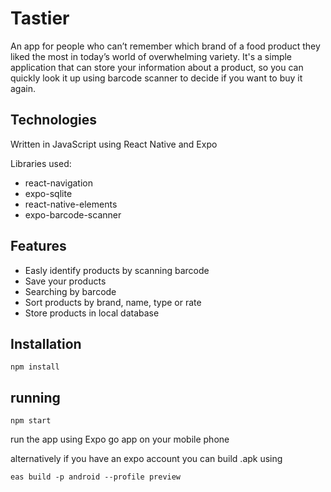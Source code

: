 # Tastier
An app for people who can’t remember which brand of a food product they liked the most in today’s world of overwhelming variety.
It's a simple application that can store your information about a product, so you can quickly look it up using barcode scanner to decide if you want to buy it again.


## Technologies
Written in JavaScript using React Native and Expo

Libraries used:
* react-navigation
* expo-sqlite
* react-native-elements 
* expo-barcode-scanner

## Features
* Easly identify products by scanning barcode
* Save your products
* Searching by barcode
* Sort products by brand, name, type or rate
* Store products in local database


## Installation

```
npm install  
```

## running
```
npm start
```
run the app using Expo go app on your mobile phone

alternatively if you have an expo account you can build .apk using 
```
eas build -p android --profile preview
``` 

